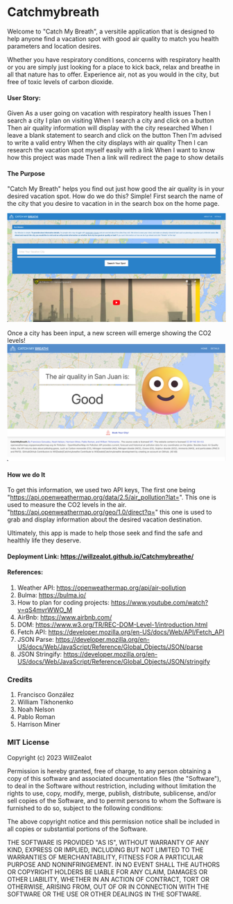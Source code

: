 # Catchmybreath

Welcome to "Catch My Breath", a versitile application that is designed to help anyone find a vacation spot with good air quality to match you health parameters and location desires.

Whether you have respiratory conditions, concerns with respiratory health or you are simply just looking for a place to kick back, relax and breathe in all that nature has to offer. Experience air, not as you would in the city, but free of toxic levels of carbon dioxide. 

#### User Story: 

Given As a user going on vacation with respiratory health issues
Then I search a city I plan on visiting
When I search a city and click on a button 
Then air quality information will display with the city researched
When I leave a blank statement to search and click on the button
Then I'm advised to write a valid entry
When the city displays with air quality
Then I can research the vacation spot myself easily with a link
When I want to know how this project was made
Then a link will redirect the page to show details



#### The Purpose
"Catch My Breath" helps you find out just how good the air quality is in your desired vacation spot. How do we do this? Simple!
First search the name of the city that you desire to vacation in in the search box on the home page.

![City Search Box](images/Search-City.png)

Once a city has been input, a new screen will emerge showing the CO2 levels!
![Results](images/City%20Search%20Result.png)
#### How we do It
To get this information, we used two API keys, The first one being "https://api.openweathermap.org/data/2.5/air_pollution?lat=". This one is used to measure the CO2 levels in the air. "https://api.openweathermap.org/geo/1.0/direct?q=" this one is used to grab and display information about the desired vacation destination.

Ultimately, this app is made to help those seek and find the safe and healthly life they deserve. 


#### Deployment Link: https://willzealot.github.io/Catchmybreathe/


#### References:
1. Weather API: https://openweathermap.org/api/air-pollution
2. Bulma: https://bulma.io/
3. How to plan for coding projects: https://www.youtube.com/watch?v=qS4mvrWWO_M
4. AirBnb: https://www.airbnb.com/
5. DOM: https://www.w3.org/TR/REC-DOM-Level-1/introduction.html
6. Fetch API: https://developer.mozilla.org/en-US/docs/Web/API/Fetch_API
7. JSON Parse: https://developer.mozilla.org/en-US/docs/Web/JavaScript/Reference/Global_Objects/JSON/parse
8. JSON Stringify: https://developer.mozilla.org/en-US/docs/Web/JavaScript/Reference/Global_Objects/JSON/stringify



### Credits
1. Francisco González
2. William Tikhonenko
3. Noah Nelson
4. Pablo Roman
5. Harrison Miner

### MIT License

Copyright (c) 2023 WillZealot

Permission is hereby granted, free of charge, to any person obtaining a copy
of this software and associated documentation files (the "Software"), to deal
in the Software without restriction, including without limitation the rights
to use, copy, modify, merge, publish, distribute, sublicense, and/or sell
copies of the Software, and to permit persons to whom the Software is
furnished to do so, subject to the following conditions:

The above copyright notice and this permission notice shall be included in all
copies or substantial portions of the Software.

THE SOFTWARE IS PROVIDED "AS IS", WITHOUT WARRANTY OF ANY KIND, EXPRESS OR
IMPLIED, INCLUDING BUT NOT LIMITED TO THE WARRANTIES OF MERCHANTABILITY,
FITNESS FOR A PARTICULAR PURPOSE AND NONINFRINGEMENT. IN NO EVENT SHALL THE
AUTHORS OR COPYRIGHT HOLDERS BE LIABLE FOR ANY CLAIM, DAMAGES OR OTHER
LIABILITY, WHETHER IN AN ACTION OF CONTRACT, TORT OR OTHERWISE, ARISING FROM,
OUT OF OR IN CONNECTION WITH THE SOFTWARE OR THE USE OR OTHER DEALINGS IN THE
SOFTWARE.